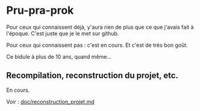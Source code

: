 # Pru-pra-prok

Pour ceux qui connaissent déjà, y'aura rien de plus que ce que j'avais fait à l'époque. C'est juste que je le met sur github.

Pour ceux qui connaissent pas : c'est en cours. Et c'est de très bon goût.


Ce bidule à plus de 10 ans, quand même...

## Recompilation, reconstruction du projet, etc.

En cours.

Voir : [doc/reconstruction_projet.md](doc/reconstruction_projet.md)

